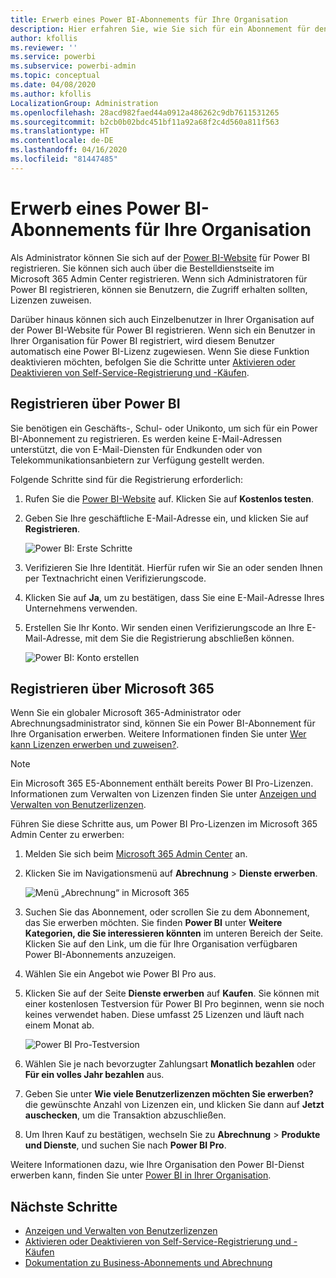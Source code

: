 ```yaml
---
title: Erwerb eines Power BI-Abonnements für Ihre Organisation
description: Hier erfahren Sie, wie Sie sich für ein Abonnement für den Power BI-Dienst als Administrator registrieren und Massenkäufe für Lizenzen tätigen können.
author: kfollis
ms.reviewer: ''
ms.service: powerbi
ms.subservice: powerbi-admin
ms.topic: conceptual
ms.date: 04/08/2020
ms.author: kfollis
LocalizationGroup: Administration
ms.openlocfilehash: 28acd982faed44a0912a486262c9db7611531265
ms.sourcegitcommit: b2cb0b02bdc451bf11a92a68f2c4d560a811f563
ms.translationtype: HT
ms.contentlocale: de-DE
ms.lasthandoff: 04/16/2020
ms.locfileid: "81447485"
---
```

# <a name="get-a-power-bi-subscription-for-your-organization"></a>Erwerb eines Power BI-Abonnements für Ihre Organisation

Als Administrator können Sie sich auf der [Power BI-Website](https://powerbi.microsoft.com) für Power BI registrieren. Sie können sich auch über die Bestelldienstseite im Microsoft 365 Admin Center registrieren. Wenn sich Administratoren für Power BI registrieren, können sie Benutzern, die Zugriff erhalten sollten, Lizenzen zuweisen.

Darüber hinaus können sich auch Einzelbenutzer in Ihrer Organisation auf der Power BI-Website für Power BI registrieren. Wenn sich ein Benutzer in Ihrer Organisation für Power BI registriert, wird diesem Benutzer automatisch eine Power BI-Lizenz zugewiesen. Wenn Sie diese Funktion deaktivieren möchten, befolgen Sie die Schritte unter [Aktivieren oder Deaktivieren von Self-Service-Registrierung und -Käufen](service-admin-disable-self-service.md).

## <a name="sign-up-through-power-bi"></a>Registrieren über Power BI

Sie benötigen ein Geschäfts-, Schul- oder Unikonto, um sich für ein Power BI-Abonnement zu registrieren. Es werden keine E-Mail-Adressen unterstützt, die von E-Mail-Diensten für Endkunden oder von Telekommunikationsanbietern zur Verfügung gestellt werden.

Folgende Schritte sind für die Registrierung erforderlich:

1. Rufen Sie die [Power BI-Website](https://powerbi.microsoft.com) auf. Klicken Sie auf **Kostenlos testen**.
2. Geben Sie Ihre geschäftliche E-Mail-Adresse ein, und klicken Sie auf **Registrieren**.

   ![Power BI: Erste Schritte](media/service-admin-org-subscription/signup-get-started.png)

3. Verifizieren Sie Ihre Identität. Hierfür rufen wir Sie an oder senden Ihnen per Textnachricht einen Verifizierungscode.
4. Klicken Sie auf **Ja**, um zu bestätigen, dass Sie eine E-Mail-Adresse Ihres Unternehmens verwenden.
5. Erstellen Sie Ihr Konto. Wir senden einen Verifizierungscode an Ihre E-Mail-Adresse, mit dem Sie die Registrierung abschließen können.

   ![Power BI: Konto erstellen](media/service-admin-org-subscription/org-signup.png)

## <a name="sign-up-through-microsoft-365"></a>Registrieren über Microsoft 365

Wenn Sie ein globaler Microsoft 365-Administrator oder Abrechnungsadministrator sind, können Sie ein Power BI-Abonnement für Ihre Organisation erwerben. Weitere Informationen finden Sie unter [Wer kann Lizenzen erwerben und zuweisen?](../service-admin-licensing-organization.md#who-can-purchase-and-assign-licenses).

> [!NOTE]
>
> Ein Microsoft 365 E5-Abonnement enthält bereits Power BI Pro-Lizenzen. Informationen zum Verwalten von Lizenzen finden Sie unter [Anzeigen und Verwalten von Benutzerlizenzen](service-admin-manage-licenses.md).
>
>

Führen Sie diese Schritte aus, um Power BI Pro-Lizenzen im Microsoft 365 Admin Center zu erwerben:

1. Melden Sie sich beim [Microsoft 365 Admin Center](https://admin.microsoft.com) an.

2. Klicken Sie im Navigationsmenü auf **Abrechnung** > **Dienste erwerben**.
  
   ![Menü „Abrechnung“ in Microsoft 365](media/service-admin-org-subscription/m365-billing-menu.png)

3. Suchen Sie das Abonnement, oder scrollen Sie zu dem Abonnement, das Sie erwerben möchten. Sie finden **Power BI** unter **Weitere Kategorien, die Sie interessieren könnten** im unteren Bereich der Seite. Klicken Sie auf den Link, um die für Ihre Organisation verfügbaren Power BI-Abonnements anzuzeigen.

4. Wählen Sie ein Angebot wie Power BI Pro aus.

5. Klicken Sie auf der Seite **Dienste erwerben** auf **Kaufen**. Sie können mit einer kostenlosen Testversion für Power BI Pro beginnen, wenn sie noch keines verwendet haben. Diese umfasst 25 Lizenzen und läuft nach einem Monat ab.

   ![Power BI Pro-Testversion](media/service-admin-org-subscription/m365-org-free-trial-pro.png)

6. Wählen Sie je nach bevorzugter Zahlungsart **Monatlich bezahlen** oder **Für ein volles Jahr bezahlen** aus.

7. Geben Sie unter **Wie viele Benutzerlizenzen möchten Sie erwerben?** die gewünschte Anzahl von Lizenzen ein, und klicken Sie dann auf **Jetzt auschecken**, um die Transaktion abzuschließen.

8. Um Ihren Kauf zu bestätigen, wechseln Sie zu **Abrechnung** > **Produkte und Dienste**, und suchen Sie nach **Power BI Pro**.

Weitere Informationen dazu, wie Ihre Organisation den Power BI-Dienst erwerben kann, finden Sie unter [Power BI in Ihrer Organisation](https://docs.microsoft.com/microsoft-365/admin/misc/power-bi-in-your-organization?view=o365-worldwide).

## <a name="next-steps"></a>Nächste Schritte

- [Anzeigen und Verwalten von Benutzerlizenzen](service-admin-manage-licenses.md)
- [Aktivieren oder Deaktivieren von Self-Service-Registrierung und -Käufen](service-admin-disable-self-service.md)
- [Dokumentation zu Business-Abonnements und Abrechnung](https://docs.microsoft.com/microsoft-365/commerce/?view=o365-worldwide)

